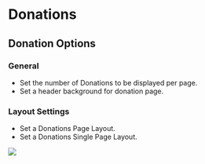 # Donations

## Donation Options

### General

* Set the number of Donations to be displayed per page.
* Set a header background for donation page.


### Layout Settings

* Set a Donations Page Layout.
* Set a Donations Single Page Layout.

![](http://transvelo.github.io/bethlehem/docs/images/theme-options-donation.png)
